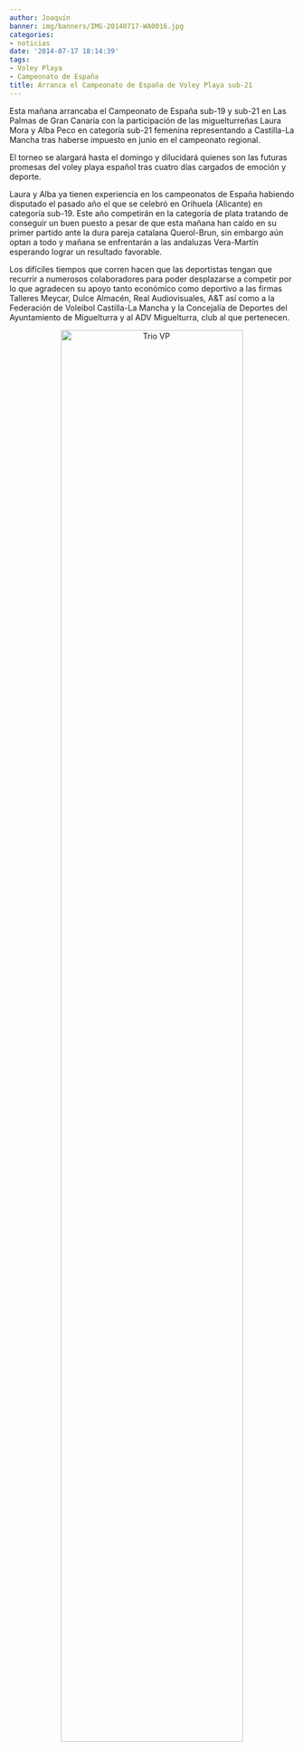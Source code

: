 ```yaml
---
author: Joaquín
banner: img/banners/IMG-20140717-WA0016.jpg
categories:
- noticias
date: '2014-07-17 18:14:39'
tags:
- Voley Playa
- Campeonato de España
title: Arranca el Campeonato de España de Voley Playa sub-21
---
```


Esta mañana arrancaba el Campeonato de España sub-19 y sub-21 en Las Palmas de Gran Canaria con la participación de las miguelturreñas Laura Mora y Alba Peco en categoría sub-21 femenina representando a Castilla-La Mancha tras haberse impuesto en junio en el campeonato regional.

El torneo se alargará hasta el domingo y dilucidará quienes son las futuras promesas del voley playa español tras cuatro días cargados de emoción y deporte. 

Laura y Alba ya tienen experiencia en los campeonatos de España habiendo disputado el pasado año el que se celebró en Orihuela (Alicante) en categoría sub-19. Este año competirán en la categoría de plata tratando de conseguir un buen puesto a pesar de que esta mañana han caído en su primer partido ante la dura pareja catalana Querol-Brun, sin embargo aún optan a todo y mañana se enfrentarán a las andaluzas Vera-Martín esperando lograr un resultado favorable.

Los difíciles tiempos que corren hacen que las deportistas tengan que recurrir a numerosos colaboradores para poder desplazarse a competir por lo que agradecen su apoyo tanto económico como deportivo a las firmas Talleres Meycar, Dulce Almacén, Real Audiovisuales, A&T así como a la Federación de Voleibol Castilla-La Mancha y la Concejalía de Deportes del Ayuntamiento de Miguelturra y al ADV Miguelturra, club al que pertenecen.

<center>
<a target="_new" href="http://www.advmiguelturra.org/img/banners/IMG-20140717-WA0016.jpg"> 
<img alt="Trio VP" width="80%" align="center" src="http://www.advmiguelturra.org/img/banners/IMG-20140717-WA0016.jpg"/> </a> </center>

